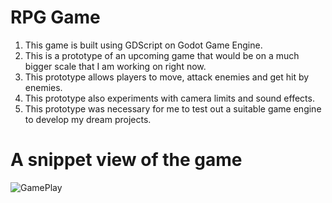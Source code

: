 # RPG Game 
1. This game is built using GDScript on Godot Game Engine.
2. This is a prototype of an upcoming game that would be on a much bigger scale that I am working on right now.
3. This prototype allows players to move, attack enemies and get hit by enemies.
4. This prototype also experiments with camera limits and sound effects.
5. This prototype was necessary for me to test out a suitable game engine to develop my dream projects.

# A snippet view of the game
![GamePlay](https://user-images.githubusercontent.com/37705364/100534531-e2dc7700-324a-11eb-9a6d-c5dd1489203a.gif)

